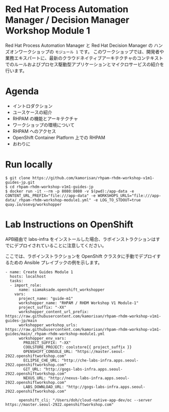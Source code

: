 Red Hat Process Automation Manager / Decision Manager Workshop Module 1
===
Red Hat Process Automation Manager と Red Hat Decision Manager の ハンズオンワークショップの `モジュール 1` です。
このワークショップでは、開発者や業務エキスパートに、最新のクラウドネイティブアーキテクチャのコンテキストでのルールおよびプロセス駆動型アプリケーションとマイクロサービスの紹介を行います。

Agenda
===
* イントロダクション
* ユースケースの紹介
* RHPAM の機能とアーキテクチャ
* ワークショップの環境について
* RHPAM へのアクセス
* OpenShift Container Platform 上での RHPAM
* おわりに

Run locally
=== 

```
$ git clone https://github.com/kamorisan/rhpam-rhdm-workshop-v1m1-guides-jp.git
$ cd rhpam-rhdm-workshop-v1m1-guides-jp
$ docker run -it --rm -p 8080:8080 -v $(pwd):/app-data -e CONTENT_URL_PREFIX="file:///app-data" -e WORKSHOPS_URLS="file:///app-data/_rhpam-rhdm-workshop-module1.yml" -e LOG_TO_STDOUT=true quay.io/osevg/workshopper
```

Lab Instructions on OpenShift
===

APB経由で labs-infra をインストールした場合、ラボインストラクションはすでにデプロイされていることに注意してください。

ここでは、ラボインストラクションを OpenShift クラスタに手動でデプロイするための Ansible プレイブックの例を示します。
```
- name: Create Guides Module 1
  hosts: localhost
  tasks:
  - import_role:
      name: siamaksade.openshift_workshopper
    vars:
      project_name: "guide-m1"
      workshopper_name: "RHPAM / RHDM Workshop V1 Module-1"
      project_suffix: "-XX"
      workshopper_content_url_prefix: https://raw.githubusercontent.com/kamorisan/rhpam-rhdm-workshop-v1m1-guides-jp/main
      workshopper_workshop_urls: https://raw.githubusercontent.com/kamorisan/rhpam-rhdm-workshop-v1m1-guides/main/_rhpam-rhdm-workshop-module1.yml
      workshopper_env_vars:
        PROJECT_SUFFIX: "-XX"
        COOLSTORE_PROJECT: coolstore{{ project_suffix }}
        OPENSHIFT_CONSOLE_URL: "https://master.seoul-2922.openshiftworkshop.com"
        ECLIPSE_CHE_URL: "http://che-labs-infra.apps.seoul-2922.openshiftworkshop.com"
        GIT_URL: "http://gogs-labs-infra.apps.seoul-2922.openshiftworkshop.com"
        NEXUS_URL: "http://nexus-labs-infra.apps.seoul-2922.openshiftworkshop.com"
        LABS_DOWNLOAD_URL: "http://gogs-labs-infra.apps.seoul-2922.openshiftworkshop.com"

      openshift_cli: "/Users/doh/cloud-native-app-dev/oc --server https://master.seoul-2922.openshiftworkshop.com"
```

